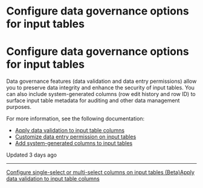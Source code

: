 # Configure data governance options for input tables

# Configure data governance options for input tables

Data governance features (data validation and data entry permissions) allow you to preserve data integrity and enhance the security of input tables. You can also include system-generated columns (row edit history and row ID) to surface input table metadata for auditing and other data management purposes.

For more information, see the following documentation:

* [Apply data validation to input table columns](/docs/apply-data-validation-to-input-table-columns)
* [Customize data entry permission on input tables](/docs/customize-data-entry-permission-on-input-tables)
* [Add system-generated columns to input tables](/docs/add-system-generated-columns-to-input-tables)

Updated 3 days ago

---

[Configure single-select or multi-select columns on input tables (Beta)](/docs/configure-single-select-and-multi-select-columns-on-input-tables)[Apply data validation to input table columns](/docs/apply-data-validation-to-input-table-columns)